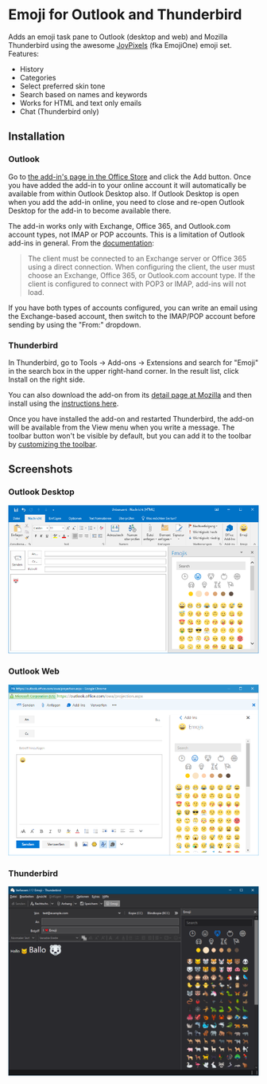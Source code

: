 # Emoji for Outlook and Thunderbird

Adds an emoji task pane to Outlook (desktop and web) and Mozilla Thunderbird using the awesome [JoyPixels](https://www.joypixels.com/) (fka EmojiOne) emoji set. Features:

* History
* Categories
* Select preferred skin tone
* Search based on names and keywords
* Works for HTML and text only emails
* Chat (Thunderbird only)

## Installation

### Outlook

Go to [the add-in's page in the Office Store](https://store.office.com/en-us/app.aspx?assetid=WA104380335) and click the Add button. Once you have added the add-in to your online account it will automatically be available from within Outlook Desktop also. If Outlook Desktop is open when you add the add-in online, you need to close and re-open Outlook Desktop for the add-in to become available there.

The add-in works only with Exchange, Office 365, and Outlook.com account types, not IMAP or POP accounts. This is a limitation of Outlook add-ins in general. From the [documentation](https://docs.microsoft.com/en-us/outlook/add-ins/add-in-requirements):

> The client must be connected to an Exchange server or Office 365 using a direct connection. When configuring the client, the user must choose an Exchange, Office 365, or Outlook.com account type. If the client is configured to connect with POP3 or IMAP, add-ins will not load.

If you have both types of accounts configured, you can write an email using the Exchange-based account, then switch to the IMAP/POP account before sending by using the "From:" dropdown.

### Thunderbird

In Thunderbird, go to Tools → Add-ons → Extensions and search for "Emoji" in the search box in the upper right-hand corner. In the result list, click Install on the right side.

You can also download the add-on from its [detail page at Mozilla](https://addons.mozilla.org/de/thunderbird/addon/emojiaddin/) and then install using the [instructions here](http://kb.mozillazine.org/Extensions_(Thunderbird)).

Once you have installed the add-on and restarted Thunderbird, the add-on will be available from the View menu when you write a message. The toolbar button won't be visible by default, but you can add it to the toolbar by [customizing the toolbar](https://support.mozilla.org/en-US/kb/how-customize-toolbars).

## Screenshots

### Outlook Desktop
![Outlook 2016](Images/desktop.png "Outlook 2016")

### Outlook Web
![Office 365](Images/web.png "Office 365")

### Thunderbird

![Thunderbird](Images/thunderbird.png "Thunderbird")

